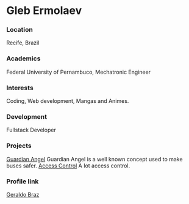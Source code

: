 # Gleb Ermolaev

### Location

Recife, Brazil

### Academics

Federal University of Pernambuco, Mechatronic Engineer

### Interests

Coding, Web development, Mangas and Animes.

### Development

Fullstack Developer

### Projects

[Guardian Angel](https://github.com/geraldobraz/guardian-angel) Guardian Angel is a well known concept used to make buses safer.
[Access Control](https://github.com/geraldobraz/access-control) A Iot access control.

### Profile link

[Geraldo Braz](https://github.com/geraldobraz)
